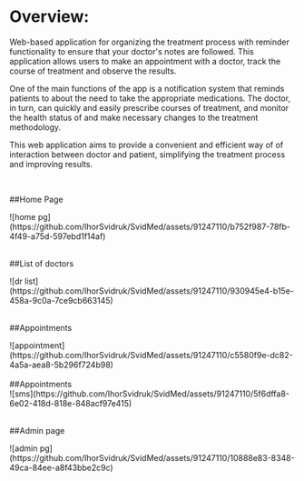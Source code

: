 # Overview:

Web-based application for organizing the treatment process with reminder functionality to ensure that your doctor's notes are followed. This application
allows users to make an appointment with a doctor, track the course of
treatment and observe the results. 

One of the main functions of the app is a notification system that reminds patients to
about the need to take the appropriate medications. 
The doctor, in turn,
can quickly and easily prescribe courses of treatment, and monitor the health status of
and make necessary changes to the treatment methodology.

This web application aims to provide a convenient and efficient way of
of interaction between doctor and patient, simplifying the treatment process and improving
results.

<br>

##Home Page
  <summary>
![home pg](https://github.com/IhorSvidruk/SvidMed/assets/91247110/b752f987-78fb-4f49-a75d-597ebd1f14af)
  </summary>
    
<br>

##List of doctors
  <summary>
![dr  list](https://github.com/IhorSvidruk/SvidMed/assets/91247110/930945e4-b15e-458a-9c0a-7ce9cb663145)
  </summary>
    
<br>

##Appointments
  <summary>
![appointment](https://github.com/IhorSvidruk/SvidMed/assets/91247110/c5580f9e-dc82-4a5a-aea8-5b296f724b98)
  </summary>
    
<br>
##Appointments
  <summary>
![sms](https://github.com/IhorSvidruk/SvidMed/assets/91247110/5f6dffa8-6e02-418d-818e-848acf97e415)
  </summary>
    
<br>

##Admin page
  <summary>
![admin pg](https://github.com/IhorSvidruk/SvidMed/assets/91247110/10888e83-8348-49ca-84ee-a8f43bbe2c9c)
  </summary>
    
<br>
